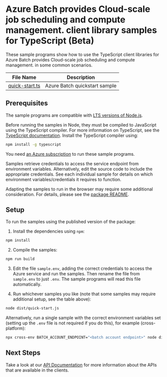 # Azure Batch provides Cloud-scale job scheduling and compute management. client library samples for TypeScript (Beta)

These sample programs show how to use the TypeScript client libraries for Azure Batch provides Cloud-scale job scheduling and compute management. in some common scenarios.

| **File Name**                 | **Description**               |
| ----------------------------- | ----------------------------- |
| [quick-start.ts][quick-start] | Azure Batch quickstart sample |

## Prerequisites

The sample programs are compatible with [LTS versions of Node.js](https://github.com/nodejs/release#release-schedule).

Before running the samples in Node, they must be compiled to JavaScript using the TypeScript compiler. For more information on TypeScript, see the [TypeScript documentation][typescript]. Install the TypeScript compiler using:

```bash
npm install -g typescript
```

You need [an Azure subscription][freesub] to run these sample programs.

Samples retrieve credentials to access the service endpoint from environment variables. Alternatively, edit the source code to include the appropriate credentials. See each individual sample for details on which environment variables/credentials it requires to function.

Adapting the samples to run in the browser may require some additional consideration. For details, please see the [package README][package].

## Setup

To run the samples using the published version of the package:

1. Install the dependencies using `npm`:

```bash
npm install
```

2. Compile the samples:

```bash
npm run build
```

3. Edit the file `sample.env`, adding the correct credentials to access the Azure service and run the samples. Then rename the file from `sample.env` to just `.env`. The sample programs will read this file automatically.

4. Run whichever samples you like (note that some samples may require additional setup, see the table above):

```bash
node dist/quick-start.js
```

Alternatively, run a single sample with the correct environment variables set (setting up the `.env` file is not required if you do this), for example (cross-platform):

```bash
npx cross-env BATCH_ACCOUNT_ENDPOINT="<batch account endpoint>" node dist/quick-start.js
```

## Next Steps

Take a look at our [API Documentation][apiref] for more information about the APIs that are available in the clients.

[quick-start]: https://github.com/Azure/azure-sdk-for-js/blob/main/sdk/batch/batch-rest/samples/v1-beta/typescript/src/quick-start.ts
[apiref]: https://docs.microsoft.com/javascript/api/@azure/batch
[freesub]: https://azure.microsoft.com/free/
[package]: https://github.com/Azure/azure-sdk-for-js/tree/main/sdk/batch/batch-rest/README.md
[typescript]: https://www.typescriptlang.org/docs/home.html
